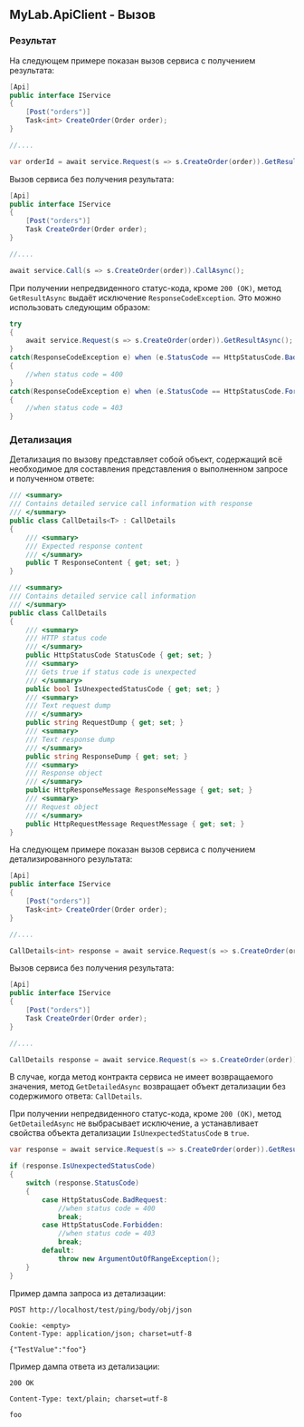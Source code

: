 ## MyLab.ApiClient - Вызов

### Результат

На следующем примере показан вызов сервиса с получением результата:

```C#
[Api]
public interface IService
{
    [Post("orders")]
    Task<int> CreateOrder(Order order);
}

//....

var orderId = await service.Request(s => s.CreateOrder(order)).GetResultAsync();
```

Вызов сервиса без получения результата:

```C#
[Api]
public interface IService
{
    [Post("orders")]
    Task CreateOrder(Order order);
}

//....

await service.Call(s => s.CreateOrder(order)).CallAsync();
```

При получении непредвиденного статус-кода, кроме `200 (OK)`, метод `GetResultAsync` выдаёт исключение `ResponseCodeException`. Это можно использовать следующим образом:

```C#
try
{
    await service.Request(s => s.CreateOrder(order)).GetResultAsync();
}
catch(ResponseCodeException e) when (e.StatusCode == HttpStatusCode.BadRequest)
{
    //when status code = 400 
}
catch(ResponseCodeException e) when (e.StatusCode == HttpStatusCode.Forbidden)
{
    //when status code = 403
}
```

### Детализация

Детализация по вызову представляет собой объект, содержащий всё необходимое для составления представления о выполненном запросе и полученном ответе:

```C#
/// <summary>
/// Contains detailed service call information with response
/// </summary>
public class CallDetails<T> : CallDetails
{
    /// <summary>
    /// Expected response content
    /// </summary>
    public T ResponseContent { get; set; }
}

/// <summary>
/// Contains detailed service call information 
/// </summary>
public class CallDetails
{
    /// <summary>
    /// HTTP status code
    /// </summary>
    public HttpStatusCode StatusCode { get; set; }
    /// <summary>
    /// Gets true if status code is unexpected
    /// </summary>
    public bool IsUnexpectedStatusCode { get; set; }
    /// <summary>
    /// Text request dump
    /// </summary>
    public string RequestDump { get; set; }
    /// <summary>
    /// Text response dump
    /// </summary>
    public string ResponseDump { get; set; }
    /// <summary>
    /// Response object
    /// </summary>
    public HttpResponseMessage ResponseMessage { get; set; }
    /// <summary>
    /// Request object
    /// </summary>
    public HttpRequestMessage RequestMessage { get; set; }
}
```

На следующем примере показан вызов сервиса с получением детализированного результата:

```C#
[Api]
public interface IService
{
    [Post("orders")]
    Task<int> CreateOrder(Order order);
}

//....

CallDetails<int> response = await service.Request(s => s.CreateOrder(order)).GetDetailedAsync();
```

Вызов сервиса без получения результата:

```C#
[Api]
public interface IService
{
    [Post("orders")]
    Task CreateOrder(Order order);
}

//....

CallDetails response = await service.Request(s => s.CreateOrder(order)).GetDetailedAsync();
```

В случае, когда метод контракта сервиса не имеет возвращаемого значения, метод `GetDetailedAsync` возвращает объект детализации без содержимого ответа: `CallDetails`.

При получении непредвиденного статус-кода, кроме `200 (OK)`, метод `GetDetailedAsync` не выбрасывает исключение, а устанавливает свойства объекта детализации `IsUnexpectedStatusCode` в `true`.

```C#
var response = await service.Request(s => s.CreateOrder(order)).GetResultAsync();

if (response.IsUnexpectedStatusCode)
{
    switch (response.StatusCode)
    {
        case HttpStatusCode.BadRequest:
            //when status code = 400
            break;
        case HttpStatusCode.Forbidden:
            //when status code = 403
            break;
        default:
            throw new ArgumentOutOfRangeException();
    }
}
```

Пример дампа запроса из детализации:

```
POST http://localhost/test/ping/body/obj/json

Cookie: <empty>
Content-Type: application/json; charset=utf-8

{"TestValue":"foo"}
```

Пример дампа ответа из детализации:

```
200 OK

Content-Type: text/plain; charset=utf-8

foo
```
